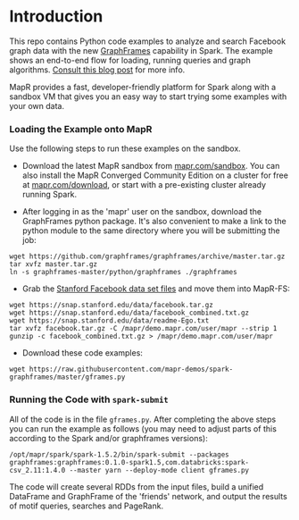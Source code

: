 # Introduction
This repo contains Python code examples to analyze and search Facebook graph data with the new [GraphFrames](http://graphframes.github.io/) capability in Spark.  The example shows an end-to-end flow for loading, running queries and graph algorithms.  [Consult this blog post](https://www.mapr.com/blog/using-spark-graphframes-analyze-facebook-connections) for more info.

MapR provides a fast, developer-friendly platform for Spark along with a sandbox VM that gives you an easy way to start trying some examples with your own data.

### Loading the Example onto MapR

Use the following steps to run these examples on the sandbox. 

* Download the latest MapR sandbox from [mapr.com/sandbox](http://mapr.com/sandbox). You can also install the MapR Converged Community Edition on a cluster for free at [mapr.com/download](http://mapr.com/download), or start with a pre-existing cluster already running Spark.  

* After logging in as the 'mapr' user on the sandbox, download the GraphFrames python package. It's also convenient to make a link to the python module to the same directory where you will be submitting the job:
```
wget https://github.com/graphframes/graphframes/archive/master.tar.gz
tar xvfz master.tar.gz
ln -s graphframes-master/python/graphframes ./graphframes
```
* Grab the [Stanford Facebook data set files](https://snap.stanford.edu/data/egonets-Facebook.html) and move them into MapR-FS:
```
wget https://snap.stanford.edu/data/facebook.tar.gz
wget https://snap.stanford.edu/data/facebook_combined.txt.gz
wget https://snap.stanford.edu/data/readme-Ego.txt
tar xvfz facebook.tar.gz -C /mapr/demo.mapr.com/user/mapr --strip 1
gunzip -c facebook_combined.txt.gz > /mapr/demo.mapr.com/user/mapr
```
* Download these code examples:
```
wget https://raw.githubusercontent.com/mapr-demos/spark-graphframes/master/gframes.py
```

### Running the Code with ```spark-submit```
All of the code is in the file ```gframes.py```.  After completing the above steps you can run the example as follows (you may need to adjust parts of this according to the Spark and/or graphframes versions):

```
/opt/mapr/spark/spark-1.5.2/bin/spark-submit --packages graphframes:graphframes:0.1.0-spark1.5,com.databricks:spark-csv_2.11:1.4.0 --master yarn --deploy-mode client gframes.py
```
The code will create several RDDs from the input files, build a unified DataFrame and GraphFrame of the 'friends' network, and output the results of motif queries, searches and PageRank.




